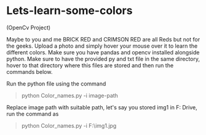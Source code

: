 # Lets-learn-some-colors
(OpenCv Project)

Maybe to you and me BRICK RED and CRIMSON RED are all Reds but not for the geeks. Upload a photo and simply hover your mouse over it to learn the different colors. Make sure you have pandas and opencv installed alongside python.
Make sure to have the provided py and txt file in the same directory, hover to that directory where this files are stored and then run the commands below.

Run the python file using the command 
>python Color_names.py -i image-path

Replace image path with suitable path, let's say you stored img1 in F: Drive, run the command as
>python Color_names.py -i F:\img1.jpg



